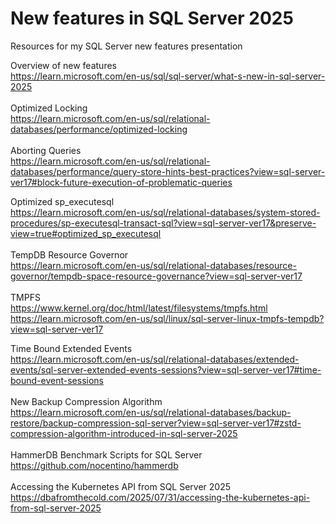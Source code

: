 # New features in SQL Server 2025
Resources for my SQL Server new features presentation


Overview of new features<br>
https://learn.microsoft.com/en-us/sql/sql-server/what-s-new-in-sql-server-2025 <br>
<br>
Optimized Locking<br>
https://learn.microsoft.com/en-us/sql/relational-databases/performance/optimized-locking 
<br>
<br>
Aborting Queries<br>
https://learn.microsoft.com/en-us/sql/relational-databases/performance/query-store-hints-best-practices?view=sql-server-ver17#block-future-execution-of-problematic-queries <br>

Optimized sp_executesql<br>
https://learn.microsoft.com/en-us/sql/relational-databases/system-stored-procedures/sp-executesql-transact-sql?view=sql-server-ver17&preserve-view=true#optimized_sp_executesql <br>
<br>
TempDB Resource Governor<br>
https://learn.microsoft.com/en-us/sql/relational-databases/resource-governor/tempdb-space-resource-governance?view=sql-server-ver17 <br>
<br>
TMPFS<br>
https://www.kernel.org/doc/html/latest/filesystems/tmpfs.html <br>
https://learn.microsoft.com/en-us/sql/linux/sql-server-linux-tmpfs-tempdb?view=sql-server-ver17 <br>

Time Bound Extended Events<br>
https://learn.microsoft.com/en-us/sql/relational-databases/extended-events/sql-server-extended-events-sessions?view=sql-server-ver17#time-bound-event-sessions   <br>
<br>
New Backup Compression Algorithm<br>
https://learn.microsoft.com/en-us/sql/relational-databases/backup-restore/backup-compression-sql-server?view=sql-server-ver17#zstd-compression-algorithm-introduced-in-sql-server-2025 <br>
<br>
HammerDB Benchmark Scripts for SQL Server<br>
https://github.com/nocentino/hammerdb<br>
<br>
Accessing the Kubernetes API from SQL Server 2025<br>
https://dbafromthecold.com/2025/07/31/accessing-the-kubernetes-api-from-sql-server-2025 
